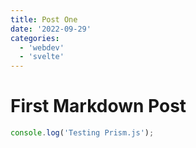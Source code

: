 ```yaml
---
title: Post One
date: '2022-09-29'
categories:
  - 'webdev'
  - 'svelte'
---
```


# First Markdown Post

```js
console.log('Testing Prism.js');
```
